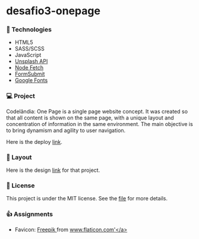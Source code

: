 # desafio3-onepage

### 🚀 Technologies
- HTML5
- SASS/SCSS
- JavaScript
- [Unsplash API](https://unsplash.com/documentation)
- [Node Fetch](https://github.com/node-fetch/node-fetch)
- [FormSubmit](https://formsubmit.co/)
- [Google Fonts](https://fonts.google.com/)

### 💻 Project
Codelândia: One Page is a single page website concept. It was created so that all content is shown on the same page, with a unique layout and concentration of information in the same environment. The main objective is to bring dynamism and agility to user navigation.

Here is the deploy [link](https://desafio3-onepage.vercel.app/).

### 🔖 Layout
Here is the design [link](https://www.figma.com/file/Yb9IBH56g7T1hdIyZ3BMNO/Desafios---Codel%C3%A2ndia?node-id=3738%3A2) for that project.

### 📝 License
This project is under the MIT license. See the [file](LICENSE) for more details.

### 👍 Assignments
- Favicon: <a href="https://www.freepik.com" title="Freepik"> Freepik </a> from <a href="https://www.flaticon.com/" title="Flaticon">www.flaticon.com'</a>
